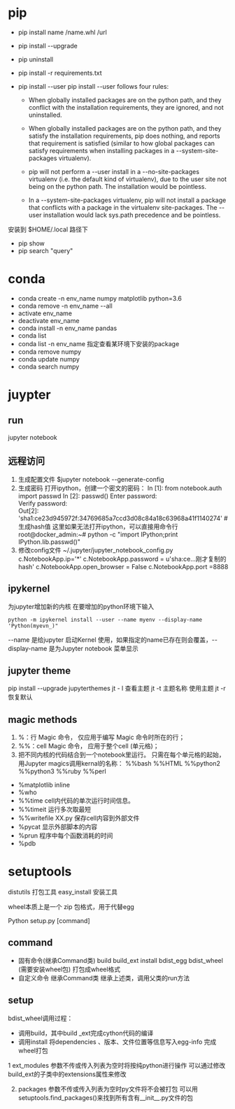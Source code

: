 # pip
* pip install name /name.whl /url
* pip install --upgrade
* pip uninstall
* pip install -r requirements.txt 
* pip install --user
pip install --user follows four rules:

    - When globally installed packages are on the python path, and they conflict with the installation requirements, they are ignored, and not uninstalled.

    - When globally installed packages are on the python path, and they satisfy the installation requirements, pip does nothing, and reports that requirement is satisfied (similar to how global packages can satisfy requirements when installing packages in a --system-site-packages virtualenv).

    - pip will not perform a --user install in a --no-site-packages virtualenv (i.e. the default kind of virtualenv), due to the user site not being on the python path. The installation would be pointless.

    - In a --system-site-packages virtualenv, pip will not install a package that conflicts with a package in the virtualenv site-packages. The --user installation would lack sys.path precedence and be pointless. 

安装到 $HOME/.local 路径下

* pip show
* pip search "query"

# conda
* conda create -n env_name numpy matplotlib python=3.6
* conda remove -n env_name --all
* activate env_name
* deactivate env_name
* conda install -n env_name pandas
* conda list
* conda list -n env_name 指定查看某环境下安装的package
* conda remove numpy
* conda update numpy
* conda search numpy

# juypter
## run 
jupyter notebook 
## 远程访问
1. 生成配置文件
$jupyter notebook --generate-config
2. 生成密码
打开ipython，创建一个密文的密码：
In [1]: from notebook.auth import passwd 
In [2]: passwd()
Enter password:  
Verify password:  
Out[2]: 'sha1:ce23d945972f:34769685a7ccd3d08c84a18c63968a41f1140274' # 
生成hash值
这里如果无法打开ipython，可以直接用命令行
root@docker_admin:~# python -c "import IPython;print IPython.lib.passwd()" 
3. 修改config文件
~/.jupyter/jupyter_notebook_config.py
c.NotebookApp.ip='*'
c.NotebookApp.password = u'sha:ce...刚才复制的hash'
c.NotebookApp.open_browser = False 
c.NotebookApp.port =8888

## ipykernel
为jupyter增加新的内核
在要增加的python环境下输入

    python -m ipykernel install --user --name myenv --display-name 'Python(myevn_)"
 --name 是给jupyter 启动Kernel 使用，如果指定的name已存在则会覆盖，--display-name 是为Jupyter notebook 菜单显示

## jupyter theme
pip install --upgrade jupyterthemes
jt - l 查看主题
jt -t 主题名称 使用主题
jt -r 恢复默认

## magic methods

1. %：行 Magic 命令， 仅应用于编写 Magic 命令时所在的行；
2. %%：cell Magic 命令， 应用于整个cell (单元格)；
3. 把不同内核的代码结合到一个notebook里运行。
只需在每个单元格的起始，用Jupyter magics调用kernal的名称：
%%bash %%HTML %%python2 %%python3 %%ruby %%perl

* %matplotlib inline
* %who
* %%time cell内代码的单次运行时间信息。
* %%timeit 运行多次取最短
* %%writefile XX.py 保存cell内容到外部文件
* %pycat 显示外部脚本的内容
* %prun 程序中每个函数消耗的时间 
* %pdb 


# setuptools
distutils 打包工具
easy_install 安装工具

wheel本质上是一个 zip 包格式，用于代替egg

Python setup.py [command]
## command
* 固有命令(继承Command类)
    build
    build_ext 
    install
    bdist_egg
    bdist_wheel (需要安装wheel包) 打包成wheel格式
* 自定义命令
继承Command类
    继承上述类，调用父类的run方法

## setup
bdist_wheel调用过程：

* 调用build，其中build _ext完成cython代码的编译  
* 调用install  将dependencies 、版本、文件位置等信息写入egg-info 完成wheel打包

1 ext_modules 
  参数不传或传入列表为空时将按纯python进行操作
  可以通过修改build_ext的子类中的extensions属性来修改

2. packages 
  参数不传或传入列表为空时py文件将不会被打包
  可以用setuptools.find_packages()来找到所有含有__init__.py文件的包






